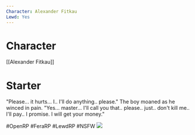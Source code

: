 ```yaml
---
Character: Alexander Fitkau
Lewd: Yes
---
```

# Character
[[Alexander Fitkau]]

# Starter
"Please... it hurts... I.. I'll do anything.. please." The boy moaned as he winced in pain. "Yes... master... I'll call you that.. please.. just.. don't kill me.. I'll pay.. I promise. I will get your money."

#OpenRP #FeraRP #LewdRP  #NSFW
![](FQcldP2WQAADhgs.jpg)